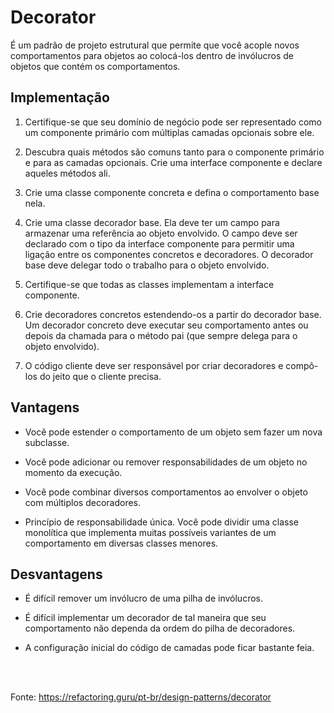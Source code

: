 # Decorator

É um padrão de projeto estrutural que permite que você acople novos comportamentos para objetos ao colocá-los dentro de invólucros de objetos que contém os comportamentos.

## Implementação

1. Certifique-se que seu domínio de negócio pode ser representado como um componente primário com múltiplas camadas opcionais sobre ele.

2. Descubra quais métodos são comuns tanto para o componente primário e para as camadas opcionais. Crie uma interface componente e declare aqueles métodos ali.

3. Crie uma classe componente concreta e defina o comportamento base nela.

4. Crie uma classe decorador base. Ela deve ter um campo para armazenar uma referência ao objeto envolvido. O campo deve ser declarado com o tipo da interface componente para permitir uma ligação entre os componentes concretos e decoradores. O decorador base deve delegar todo o trabalho para o objeto envolvido.

5. Certifique-se que todas as classes implementam a interface componente.

6. Crie decoradores concretos estendendo-os a partir do decorador base. Um decorador concreto deve executar seu comportamento antes ou depois da chamada para o método pai (que sempre delega para o objeto envolvido).

7. O código cliente deve ser responsável por criar decoradores e compô-los do jeito que o cliente precisa.

## Vantagens 

-  Você pode estender o comportamento de um objeto sem fazer um nova subclasse.

- Você pode adicionar ou remover responsabilidades de um objeto no momento da execução.

- Você pode combinar diversos comportamentos ao envolver o objeto com múltiplos decoradores.
 
- Princípio de responsabilidade única. Você pode dividir uma classe monolítica que implementa muitas possíveis variantes de um comportamento em diversas classes menores.

## Desvantagens

- É difícil remover um invólucro de uma pilha de invólucros.

- É difícil implementar um decorador de tal maneira que seu comportamento não dependa da ordem do pilha de decoradores.

- A configuração inicial do código de camadas pode ficar bastante feia.

<br>
<br>

Fonte: https://refactoring.guru/pt-br/design-patterns/decorator
